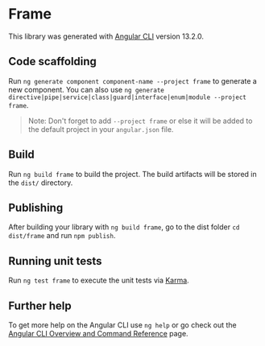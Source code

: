 # Frame

This library was generated with [Angular CLI](https://github.com/angular/angular-cli) version 13.2.0.

## Code scaffolding

Run `ng generate component component-name --project frame` to generate a new component. You can also use `ng generate directive|pipe|service|class|guard|interface|enum|module --project frame`.
> Note: Don't forget to add `--project frame` or else it will be added to the default project in your `angular.json` file. 

## Build

Run `ng build frame` to build the project. The build artifacts will be stored in the `dist/` directory.

## Publishing

After building your library with `ng build frame`, go to the dist folder `cd dist/frame` and run `npm publish`.

## Running unit tests

Run `ng test frame` to execute the unit tests via [Karma](https://karma-runner.github.io).

## Further help

To get more help on the Angular CLI use `ng help` or go check out the [Angular CLI Overview and Command Reference](https://angular.io/cli) page.
